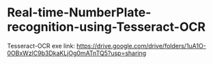 # Real-time-NumberPlate-recognition-using-Tesseract-OCR

Tesseract-OCR exe link:
https://drive.google.com/drive/folders/1uA1O-0OBxWzlC9b3DkaKLjOg0mATnTQ5?usp=sharing
